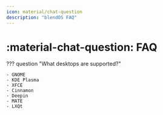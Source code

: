 ```yaml
---
icon: material/chat-question
description: "blendOS FAQ"
---
```


# :material-chat-question: FAQ

??? question "What desktops are supported?"

    - GNOME
    - KDE Plasma
    - XFCE
    - Cinnamon
    - Deepin
    - MATE
    - LXQt
